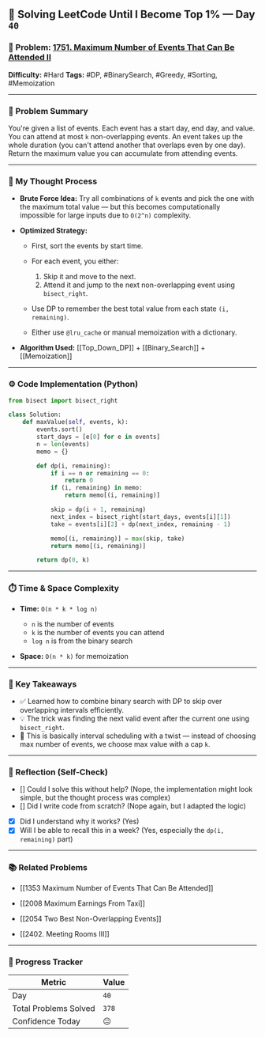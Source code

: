 ## 🧠 Solving LeetCode Until I Become Top 1% — Day `40`

### 🔹 Problem: [1751. Maximum Number of Events That Can Be Attended II](https://leetcode.com/problems/maximum-number-of-events-that-can-be-attended-ii/)

**Difficulty:** #Hard
**Tags:** #DP, #BinarySearch, #Greedy, #Sorting, #Memoization

---

### 📝 Problem Summary

You're given a list of events. Each event has a start day, end day, and value. You can attend at most `k` non-overlapping events. An event takes up the whole duration (you can't attend another that overlaps even by one day). Return the maximum value you can accumulate from attending events.

---

### 🧠 My Thought Process

- **Brute Force Idea:**
  Try all combinations of `k` events and pick the one with the maximum total value — but this becomes computationally impossible for large inputs due to `O(2^n)` complexity.

- **Optimized Strategy:**

  - First, sort the events by start time.
  - For each event, you either:

    1. Skip it and move to the next.
    2. Attend it and jump to the next non-overlapping event using `bisect_right`.

  - Use DP to remember the best total value from each state `(i, remaining)`.
  - Either use `@lru_cache` or manual memoization with a dictionary.

- **Algorithm Used:**
  [[Top_Down_DP]] + [[Binary_Search]] + [[Memoization]]

---

### ⚙️ Code Implementation (Python)

```python
from bisect import bisect_right

class Solution:
    def maxValue(self, events, k):
        events.sort()
        start_days = [e[0] for e in events]
        n = len(events)
        memo = {}

        def dp(i, remaining):
            if i == n or remaining == 0:
                return 0
            if (i, remaining) in memo:
                return memo[(i, remaining)]

            skip = dp(i + 1, remaining)
            next_index = bisect_right(start_days, events[i][1])
            take = events[i][2] + dp(next_index, remaining - 1)

            memo[(i, remaining)] = max(skip, take)
            return memo[(i, remaining)]

        return dp(0, k)
```

---

### ⏱️ Time & Space Complexity

- **Time:** `O(n * k * log n)`

  - `n` is the number of events
  - `k` is the number of events you can attend
  - `log n` is from the binary search

- **Space:** `O(n * k)` for memoization

---

### 🧩 Key Takeaways

- ✅ Learned how to combine binary search with DP to skip over overlapping intervals efficiently.
- 💡 The trick was finding the next valid event after the current one using `bisect_right`.
- 💭 This is basically interval scheduling with a twist — instead of choosing max number of events, we choose max value with a cap `k`.

---

### 🔁 Reflection (Self-Check)

- [] Could I solve this without help? (Nope, the implementation might look simple, but the thought process was complex)
- [] Did I write code from scratch? (Nope again, but I adapted the logic)
- [x] Did I understand why it works? (Yes)
- [x] Will I be able to recall this in a week? (Yes, especially the `dp(i, remaining)` part)

---

### 📚 Related Problems

- [[1353 Maximum Number of Events That Can Be Attended]]

- [[2008 Maximum Earnings From Taxi]]

- [[2054 Two Best Non-Overlapping Events]]
- [[2402. Meeting Rooms III]]

---

### 🚀 Progress Tracker

| Metric                | Value |
| --------------------- | ----- |
| Day                   | `40`  |
| Total Problems Solved | `378` |
| Confidence Today      | 😐    |
